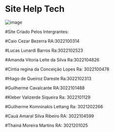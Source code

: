# Site Help Tech

![image](https://github.com/CaioCezarBezerra/Help-Tech-main/assets/99421370/ea60b635-5972-4d08-b92d-6f49fc6b5b76)


#Site Criado Pelos Intergrantes:

#Caio Cezar Bezerra  RA:3022100314

#Lucas Lunardi Barros  Ra:3022102523

#Amanda Vitoria Leite da Silva  Ra:3022104826

#Cíntia regina da Conceição Lopes  Ra: 3022100478

#Hiago de Queiroz Dareste  Ra:3022102313

#Guilherme Cavalcante  RA:3022101488

#Kleber Valizerde Siqueira  Ra: 3022101129

#Guilherme Komninakis Lettang  Ra: 3021202266

#Cauã Amaral Silva Ribeiro  RA: 3022104599

#Thainá Moreira Martins     RA: 3021201025








